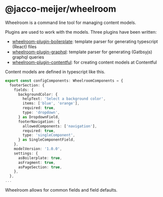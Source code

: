 # @jacco-meijer/wheelroom

Wheelroom is a command line tool for managing content models.

Plugins are used to work with the models. Three plugins have been written:

- [wheelroom-plugin-boilerplate](https://www.npmjs.com/package/@jacco-meijer/wheelroom-plugin-boilerplate): template parser for generating typescript (React) files
- [wheelroom-plugin-graphql](https://www.npmjs.com/package/@jacco-meijer//wheelroom-plugin-graphql): template parser for generating (Gatbsyjs) graphql queries
- [wheelroom-plugin-contentful](https://www.npmjs.com/package/@jacco-meijer/wheelroom-plugin-contentful): for creating content models at Contentful

Content models are defined in typescript like this.

```typescript
export const configComponents: WheelroomComponents = {
  footerSection: {
    fields: {
      backgroundColor: {
        helpText: 'Select a background color',
        items: ['blue', 'orange'],
        required: true,
        type: 'dropdown',
      } as DropdownField,
      footerNavigation: {
        allowedComponents: ['navigation'],
        required: true,
        type: 'singleComponent',
      } as SingleComponentField,
    },
    modelVersion: '1.0.0',
    settings: {
      asBoilerplate: true,
      asFragment: true,
      asPageSection: true,
    },
  },
...
```

Wheelroom allows for common fields and field defaults.
